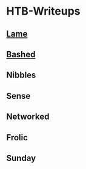 # HTB-Writeups

## [Lame](https://github.com/Starscorpio/writeup.github.io/tree/gh-pages/hackthebox/write-ups/lame)
## [Bashed](https://github.com/Starscorpio/writeup.github.io/tree/gh-pages/hackthebox/write-ups/bashed)
## Nibbles
## Sense
## Networked
## Frolic
## Sunday
